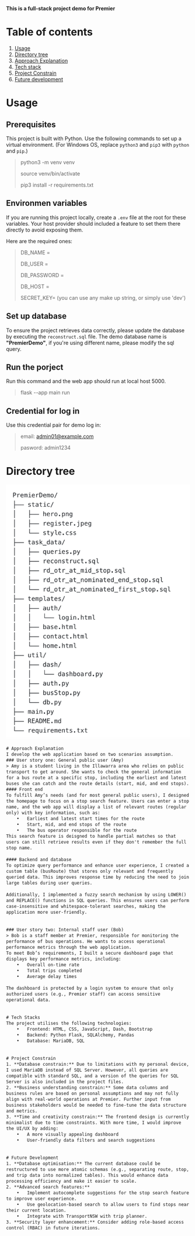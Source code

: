 **This is a full-stack project demo for Premier**
# Table of contents
1. [Usage](#Usage)
2. [Directory tree](#Directory)
3. [Approach Explanation](#Approach)
4. [Tech stack](#Tech)
5. [Project Constrain](#Project)
6. [Future development](#Future)

# Usage
## Prerequisites
This project is built with Python. Use the following commands to set up a virtual environment. (For Windows OS, replace `python3` and `pip3` with `python` and `pip`.)
> python3 -m venv venv
>
> source venv/bin/activate
>
> pip3 install -r requirements.txt

## Environmen variables
If you are running this project locally, create a `.env` file at the root for these variables. Your host provider should included a feature to set them there directly to avoid exposing them.

Here are the required ones:
> DB_NAME = 
>
> DB_USER = 
>
> DB_PASSWORD = 
>
> DB_HOST = 
>
> SECRET_KEY= (you can use any make up string, or simply use 'dev')

## Set up database
To ensure the project retrieves data correctly, please update the database by executing the `reconstruct.sql` file.
The demo database name is **"PremierDemo"**, if you're using different name, please modify the sql query.

## Run the porject
Run this command and the web app should run at local host 5000.
> flask --app main run

## Credential for log in
Use this credential pair for demo log in:
> email: admin01@example.com
>
> pasword: admin1234

# Directory tree
![dirTree](static/dirTree.png)


```
# Approach Explanation
I develop the web application based on two scenarios assumption.
### User story one: General public user (Amy)
> Amy is a student living in the Illawarra area who relies on public transport to get around. She wants to check the general information for a bus route at a specific stop, including the earliest and latest buses she can catch and the route details (start, mid, and end stops).
#### Front end
To fulfill Amy’s needs (and for most general public users), I designed the homepage to focus on a stop search feature. Users can enter a stop name, and the web app will display a list of relevant routes (regular only) with key information, such as:
	•	Earliest and latest start times for the route
	•	Start, mid, and end stops of the route
	•	The bus operator responsible for the route
This search feature is deisgned to handle partial matches so that users can still retrieve results even if they don't remember the full stop name.

#### Backend and database
To optimize query performance and enhance user experience, I created a custom table (busRoute) that stores only relevant and frequently queried data. This improves response time by reducing the need to join large tables during user queries.

Additionally, I implemented a fuzzy search mechanism by using LOWER() and REPLACE() functions in SQL queries. This ensures users can perform case-insensitive and whitespace-tolerant searches, making the application more user-friendly. 


### User story two: Internal staff user (Bob)
> Bob is a staff member at Premier, responsible for monitoring the performance of bus operations. He wants to access operational performance metrics through the web application.
To meet Bob’s requirements, I built a secure dashboard page that displays key performance metrics, including:
	•	Overall on-time rate
	•	Total trips completed
	•	Average delay times

The dashboard is protected by a login system to ensure that only authorized users (e.g., Premier staff) can access sensitive operational data.


# Tech Stacks
The project utilises the following technologies:
	•	Frontend: HTML, CSS, JavaScript, Dash, Bootstrap
	•	Backend: Python Flask, SQLAlchemy, Pandas
	•	Database: MariaDB, SQL


# Project Constrain
1. **Database constrain:** Due to limitations with my personal device, I used MariaDB instead of SQL Server. However, all queries are compatible with standard SQL, and a version of the queries for SQL Server is also included in the project files.
2. **Business understanding constrain:** Some data columns and business rules are based on personal assumptions and may not fully align with real-world operations at Premier. Further input from business stakeholders would be needed to fine-tune the data structure and metrics.
3. **Time and creativity constrain:** The frontend design is currently minimalist due to time constraints. With more time, I would improve the UI/UX by adding:
	•	A more visually appealing dashboard
	•	User-friendly data filters and search suggestions


# Future Development
1. **Database optimisation:** The current database could be restructured to use more atomic schemas (e.g., separating route, stop, and trip data into normalized tables). This would enhance data processing efficiency and make it easier to scale.
2. **Advanced search features:** 	
    •	Implement autocomplete suggestions for the stop search feature to improve user experience.
	•	Use geolocation-based search to allow users to find stops near their current location.
	•	Integrate with TransportNSW with trip planner.
3. **Security layer enhancement:** Consider adding role-based access control (RBAC) in future iterations.


